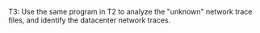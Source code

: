 T3: Use the same program in T2 to analyze the "unknown" network trace files, and identify the datacenter network traces.